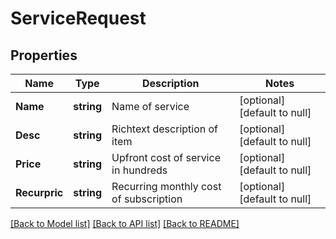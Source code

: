 # ServiceRequest

## Properties
Name | Type | Description | Notes
------------ | ------------- | ------------- | -------------
**Name** | **string** | Name of service | [optional] [default to null]
**Desc** | **string** | Richtext description of item | [optional] [default to null]
**Price** | **string** | Upfront cost of service in hundreds | [optional] [default to null]
**Recurpric** | **string** | Recurring monthly cost of subscription | [optional] [default to null]

[[Back to Model list]](../README.md#documentation-for-models) [[Back to API list]](../README.md#documentation-for-api-endpoints) [[Back to README]](../README.md)


